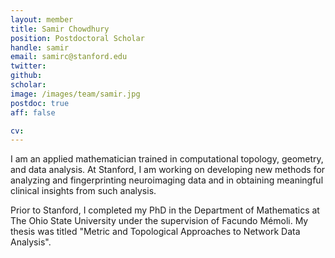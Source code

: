 ```yaml
---
layout: member
title: Samir Chowdhury
position: Postdoctoral Scholar
handle: samir
email: samirc@stanford.edu
twitter: 
github: 
scholar: 
image: /images/team/samir.jpg
postdoc: true
aff: false

cv: 
---
```


I am an applied mathematician trained in computational topology, geometry, and data analysis. At Stanford, I am working on developing new methods for analyzing and fingerprinting neuroimaging data and in obtaining meaningful clinical insights from such analysis.

Prior to Stanford, I completed my PhD in the Department of Mathematics at The Ohio State University under the supervision of Facundo Mémoli. My thesis was titled "Metric and Topological Approaches to Network Data Analysis".

